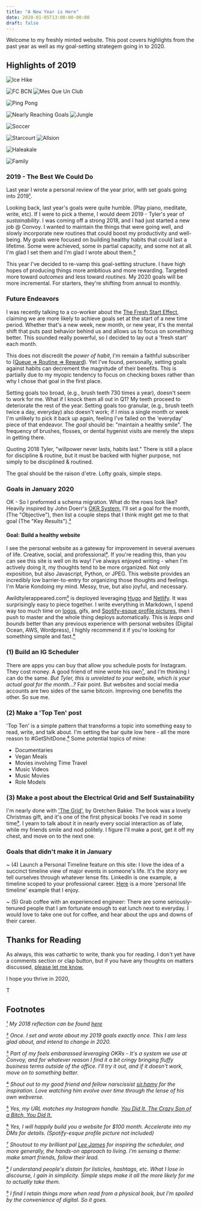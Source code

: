 ```yaml
---
title: "A New Year is Here"
date: 2020-01-05T13:00:00-00:00
draft: false
---
```

Welcome to my freshly minted website. This post covers highlights from the past year as well as my goal-setting strategem going in to 2020.

## Highlights of 2019

![Ice Hike](/images/2020-january/icehike.gif)

![FC BCN](/images/2020-january/smallbcn.gif)
![Mes Que Un Club](/images/2020-january/stadium.gif)

![Ping Pong](/images/2020-january/pingpong.gif)

![Nearly Reaching Goals](/images/2020-january/climb.gif)
![Jungle](/images/2020-january/jungle.gif)

![Soccer](/images/2020-january/justin.gif)

![Starcourt](/images/2020-january/starcourt.gif)
![Allsion](/images/2020-january/allisontiny.gif)

![Haleakale](/images/2020-january/haleakale.gif)

![Family](/images/2020-january/smallfamily.gif)

### 2019 - The Best We Could Do

Last year I wrote a personal review of the year prior, with set goals going into 2019[¹](#1).

Looking back, last year's goals were quite humble. (Play piano, meditate, write, etc). If I were to pick a theme, I would deem 2019 - Tyler's year of *sustainability*. I was coming off a strong 2018, and I had just started a new job @ Convoy. I wanted to maintain the things that were going well, and slowly incorporate new routines that could boost my productivity and well-being. My goals were focused on building healthy habits that could last a lifetime. Some were achieved, some in partial capacity, and some not at all. I'm glad I set them and I'm glad I wrote about them.[²](#2)

This year I've decided to re-vamp this goal-setting structure. I have high hopes of producing things more ambitious and more rewarding. Targeted more toward *outcomes* and less toward *routines*. My 2020 goals will be more incremental. For starters, they're shifting from annual to monthly.

### Future Endeavors

I was recently talking to a co-worker about the [The Fresh Start Effect](https://faculty.wharton.upenn.edu/wp-content/uploads/2014/06/Dai_Fresh_Start_2014_Mgmt_Sci.pdf), claiming we are more likely to achieve goals set at the start of a new time period. Whether that's a new week, new month, or new year, it's the mental shift that puts past behavior behind us and allows us to focus on something better. This sounded really powerful, so I decided to lay out a 'fresh start' each month.

This does not discredit the *power of habit*, I'm remain a faithful subscriber to ([Queue => Routine => Reward](https://www.goodreads.com/book/show/12609433-the-power-of-habit)). Yet I've found, personally, setting goals against habits can decrement the magnitude of their benefits. This is partially due to my myopic tendency to focus on checking boxes rather than why I chose that goal in the first place.

Setting goals too broad, (e.g., brush teeth 730 times a year), doesn't seem to work for me. What if I knock them all out in Q1? My teeth proceed to deteriorate the rest of the year. Setting goals too granular, (e.g., brush teeth twice a day, everyday) also doesn't work; if I miss a single month or week I'm unlikely to pick it back up again, feeling I've failed on the 'everyday' piece of that endeavor. The _goal_ should be: "maintain a healthy smile". The frequency of brushes, flosses, or dental hygenist visits are merely the steps in getting there.

Quoting 2018 Tyler, "willpower never lasts, habits last." There is still a place for discipline & routine, but it must be backed with higher purpose, not simply to be disciplined & routined.

The goal should be the raison d'etre. Lofty goals, simple steps.

### Goals in January 2020

OK - So I preformed a schema migration. What do the rows look like? Heavily inspired by John Doerr's [OKR System](https://www.goodreads.com/book/show/39286958-measure-what-matters), I'll set a goal for the month, (The "*O*bjective"), then list a couple steps that I think might get me to that goal (The "*K*ey *R*esults").[³](#3)

#### Goal: Build a healthy website

I see the personal website as a gateway for improvement in several avenues of life. Creative, social, and professional[⁴](#4). If you're reading this, than you can see this site is well on its way! I've always enjoyed writing - when I'm actively doing it, my thoughts tend to be more organized. Not only exposition, but also Javascript, Python, or JPEG. This website provides an incredibly low barrier-to-entry for organizing those thoughts and feelings. I'm Marie Kondoing my mind. Messy, true, but also joyful, and necessary.

Awildtylerappeared.com[⁵](#5) is deployed leveraging [Hugo](https://gohugo.io/) and [Netlify](https://www.netlify.com/). It was surprisingly easy to piece together. I write everything in Markdown, I spend way too much time on [logos](https://www.awildtylerappeared.com/images/t-logo.png), gifs, and [Spotify-esque profile pictures](https://www.awildtylerappeared.com/images/this-is-ty.png), then I push to master and the whole thing deploys automatically. This is _leaps and bounds_ better than any previous experience with personal websites (Digital Ocean, AWS, Wordpress), I highly recommend it if you're looking for something simple and fast.[⁶](#6)

### (1) Build an IG Scheduler

There are apps you can buy that allow you schedule posts for Instagram. They cost money. A good friend of mine wrote his own[⁷](#7), and I'm thinking I can do the same. _But Tyler, this is unrelated to your website, which is your actual goal for the month...?_ Fair point. But websites and social media accounts are two sides of the same bitcoin. Improving one benefits the other. So sue me.

### (2) Make a 'Top Ten' post

'Top Ten' is a simple pattern that transforms a topic into something easy to read, write, and talk about. I'm setting the bar quite low here - all the more reason to #GetShitDone.[⁸](#8) Some potential topics of mine:

- Documentaries
- Vegan Meals
- Movies involving Time Travel
- Music Videos
- Music Movies
- Role Models

### (3) Make a post about the Electrical Grid and Self Sustainability

I'm nearly done with ['The Grid'](https://www.goodreads.com/book/show/26073005-the-grid), by Gretchen Bakke. The book was a lovely Christmas gift, and it's one of the first physical books I've read in some time[⁹](#9). I yearn to talk about it in nearly every social interaction as of late, while my friends smile and nod politely. I figure I'll make a post, get it off my chest, and move on to the next one.

### Goals that didn't make it in January

~ (4) Launch a Personal Timeline feature on this site: I love the idea of a succinct timeline view of major events in someone's life. It's the story we tell ourselves through whatever lense fits. LinkedIn is one example,  a timeline scoped to your professional career. [Here](https://www.dkthehuman.com/about/) is a more 'personal life timeline' example that I enjoy.

~ (5) Grab coffee with an experienced engineer: There are some seriously-tenured people that I am fortunate enough to eat lunch next to everyday. I would love to take one out for coffee, and hear about the ups and downs of their career.

## Thanks for Reading

As always, this was cathartic to write, thank you for reading. I don't yet have a comments section or clap button, but if you have any thoughts on matters discussed, [please let me know.](https://www.instagram.com/awildtylerappeared/)

I hope you thrive in 2020,

T

## Footnotes

[¹](#1) _My 2018 reflection can be found [here](https://medium.com/@awildtylerappeared/my-2018-bb2dac6155af)_

[²](#2) _Once. I  set and wrote about my 2019 goals exactly once. This I am less glad about, and intend to change in 2020._

[³](#3) _Part of my feels embarassed leveraging OKRs - It's a system we use at Convoy, and for whatever reason I find it a bit cringy bringing fluffy business terms outside of the office. I'll try it out, and if it doesn't work, move on to something better._

[⁴](#4) _Shout out to my good friend and fellow narscissist [sir.hamy](https://iamhamy.xyz/) for the inspiration. Love watching him evolve over time through the lense of his own webverse._

[⁵](#5) _Yes, my URL matches my Instagram handle._ [_You Did It. The Crazy Son of a Bitch, You Did It._](https://i.kym-cdn.com/entries/icons/original/000/031/119/gold1.jpg)

[⁶](#6) _Yes, I will happily build *you* a website for $100 month. Accelerate into my DMs for details. (Spotify-esque profile picture not included)_

[⁷](#7) _Shoutout to my brilliant pal [Lee James](https://www.linkedin.com/in/leehagoodjames/) for inspiring the scheduler, and more generally, the hands-on approach to living. I'm sensing a theme: make smart friends, follow their lead._

[⁸](#8) _I understand people's distain for listicles, hashtags, etc. What I lose in discourse, I gain in simplicity. Simple steps make it all the more likely for me to actually take them._

[⁹](#9) _I find I retain things more when read from a physical book, but I'm spoiled by the convenience of digital. So it goes._
